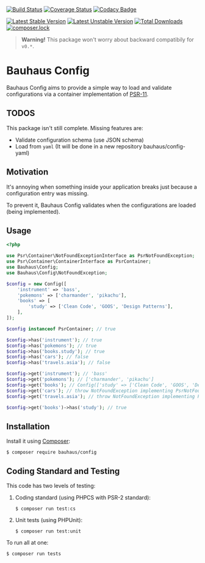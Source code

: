 [![Build Status](https://img.shields.io/travis/bauhausphp/config/master.svg?style=flat-square)](https://travis-ci.org/bauhausphp/config)
[![Coverage Status](https://img.shields.io/coveralls/bauhausphp/config/master.svg?style=flat-square)](https://coveralls.io/github/bauhausphp/config?branch=master)
[![Codacy Badge](https://img.shields.io/codacy/534139d09a5941ecbfcb9dd922e30111.svg?style=flat-square)](https://www.codacy.com/app/bauhausphp/config)

[![Latest Stable Version](https://poser.pugx.org/bauhaus/config/v/stable?format=flat-square)](https://packagist.org/packages/bauhaus/config)
[![Latest Unstable Version](https://poser.pugx.org/bauhaus/config/v/unstable?format=flat-square)](https://packagist.org/packages/bauhaus/config)
[![Total Downloads](https://poser.pugx.org/bauhaus/config/downloads?format=flat-square)](https://packagist.org/packages/bauhaus/config)
[![composer.lock](https://poser.pugx.org/bauhaus/config/composerlock?format=flat-square)](https://packagist.org/packages/bauhaus/config)

> **Warning!** This package won't worry about backward compatibily for `v0.*`.

# Bauhaus Config

Bauhaus Config aims to provide a simple way to load and validate configurations
via a container implementation of [PSR-11](http://www.php-fig.org/psr/psr-11/).

## TODOS

This package isn't still complete. Missing features are:

* Validate configuration schema (use JSON schema)
* Load from `yaml` (It will be done in a new repository bauhaus/config-yaml)

## Motivation

It's annoying when something inside your application breaks just because a
configuration entry was missing.

To prevent it, Bauhaus Config validates when the configurations are loaded
(being implemented).

## Usage

```php
<?php

use Psr\Container\NotFoundExceptionInterface as PsrNotFoundException;
use Psr\Container\ContainerInterface as PsrContainer;
use Bauhaus\Config;
use Bauhaus\Config\NotFoundException;

$config = new Config([
    'instrument' => 'bass',
    'pokemons' => ['charmander', 'pikachu'],
    'books' => [
        'study' => ['Clean Code', 'GOOS', 'Design Patterns'],
    ],
]);

$config instanceof PsrContainer; // true

$config->has('instrument'); // true
$config->has('pokemons'); // true
$config->has('books.study'); // true
$config->has('cars'); // false
$config->has('travels.asia'); // false

$config->get('instrument'); // 'bass'
$config->get('pokemons'); // ['charmander', 'pikachu']
$config->get('books'); // Config(['study' => ['Clean Code', 'GOOS', 'Design Patterns']])
$config->get('cars'); // throw NotFoundException implementing PsrNotFoundException
$config->get('travels.asia'); // throw NotFoundException implementing PsrNotFoundException

$config->get('books')->has('study'); // true
```

## Installation

Install it using [Composer](https://getcomposer.org/):

```shell
$ composer require bauhaus/config
```

## Coding Standard and Testing

This code has two levels of testing:

1. Coding standard (using PHPCS with PSR-2 standard):
   ```shell
   $ composer run test:cs
   ```

2. Unit tests (using PHPUnit):
   ```shell
   $ composer run test:unit
   ```

To run all at one:

```shell
$ composer run tests
```
